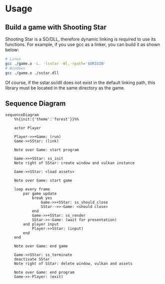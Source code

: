 # Usage

## Build a game with Shooting Star

Shooting Star is a SO/DLL, therefore dynamic linking is required to use its functions. For example, if you use gcc as a linker, you can build it as shown below:

```sh
# Linux
gcc ./game.o -L. -lsstar -Wl,-rpath='$ORIGIN'
# Windows
gcc ./game.o ./sstar.dll
```

Of course, if the sstar.so/dll does not exist in the default linking path, this library must be located in the same directory as the game.

## Sequence Diagram

```mermaid
sequenceDiagram
    %%{init:{'theme':'forest'}}%%

    actor Player

    Player->>+Game: (run)
    Game->>SStar: (link)

    Note over Game: start program

    Game->>+SStar: ss_init
    Note right of SStar: create window and vulkan instance

    Game->>SStar: <load assets>

    Note over Game: start game

    loop every frame
        par game update
            break yes
                Game->>+SStar: ss_should_close
                SStar-->>-Game: <should close>
            end
            Game->>+SStar: ss_render
            SStar->>-Game: (wait for presentation)
        and player input
            Player->>SStar: (input)
        end
    end

    Note over Game: end game

    Game->>SStar: ss_terminate
    deactivate SStar
    Note right of SStar: delete window, vulkan and assets

    Note over Game: end program
    Game->>-Player: (exit)
```
